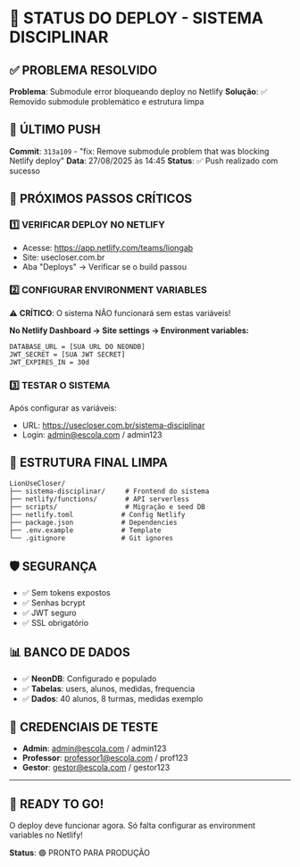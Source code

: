 # 🚀 STATUS DO DEPLOY - SISTEMA DISCIPLINAR

## ✅ PROBLEMA RESOLVIDO

**Problema**: Submodule error bloqueando deploy no Netlify
**Solução**: ✅ Removido submodule problemático e estrutura limpa

## 📅 ÚLTIMO PUSH
**Commit**: `313a109` - "fix: Remove submodule problem that was blocking Netlify deploy"
**Data**: 27/08/2025 às 14:45
**Status**: ✅ Push realizado com sucesso

## 🔧 PRÓXIMOS PASSOS CRÍTICOS

### 1️⃣ VERIFICAR DEPLOY NO NETLIFY
- Acesse: https://app.netlify.com/teams/liongab
- Site: usecloser.com.br
- Aba "Deploys" → Verificar se o build passou

### 2️⃣ CONFIGURAR ENVIRONMENT VARIABLES
⚠️ **CRÍTICO**: O sistema NÃO funcionará sem estas variáveis!

**No Netlify Dashboard → Site settings → Environment variables:**

```
DATABASE_URL = [SUA URL DO NEONDB]
JWT_SECRET = [SUA JWT SECRET]
JWT_EXPIRES_IN = 30d
```

### 3️⃣ TESTAR O SISTEMA
Após configurar as variáveis:
- URL: https://usecloser.com.br/sistema-disciplinar
- Login: admin@escola.com / admin123

## 🎯 ESTRUTURA FINAL LIMPA

```
LionUseCloser/
├── sistema-disciplinar/     # Frontend do sistema
├── netlify/functions/       # API serverless
├── scripts/                 # Migração e seed DB
├── netlify.toml            # Config Netlify
├── package.json            # Dependencies
├── .env.example            # Template
└── .gitignore              # Git ignores
```

## 🛡️ SEGURANÇA
- ✅ Sem tokens expostos
- ✅ Senhas bcrypt
- ✅ JWT seguro
- ✅ SSL obrigatório

## 📊 BANCO DE DADOS
- ✅ **NeonDB**: Configurado e populado
- ✅ **Tabelas**: users, alunos, medidas, frequencia
- ✅ **Dados**: 40 alunos, 8 turmas, medidas exemplo

## 🔑 CREDENCIAIS DE TESTE
- **Admin**: admin@escola.com / admin123
- **Professor**: professor1@escola.com / prof123
- **Gestor**: gestor@escola.com / gestor123

---

## 🎉 READY TO GO!

O deploy deve funcionar agora. Só falta configurar as environment variables no Netlify!

**Status**: 🟢 PRONTO PARA PRODUÇÃO